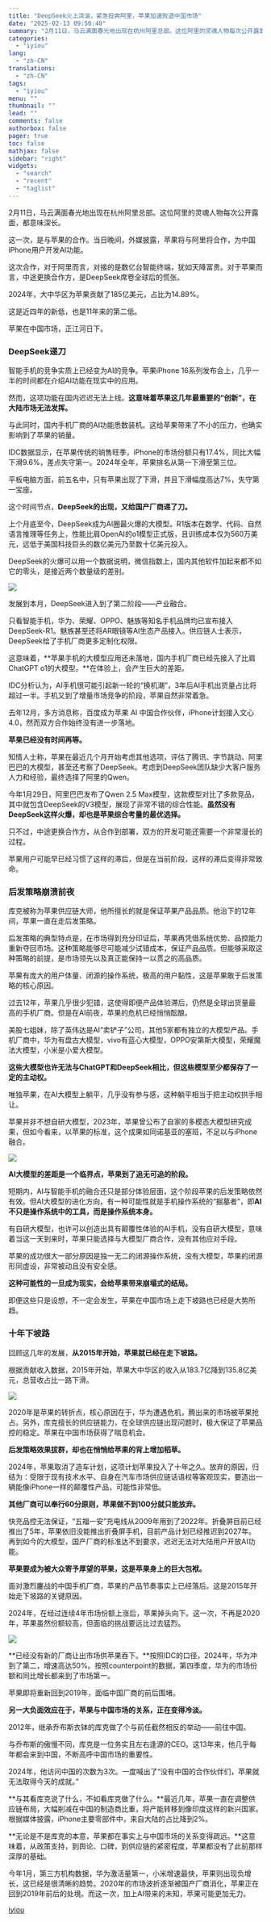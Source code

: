 ```yaml
---
title: "DeepSeek火上浇油，紧急投奔阿里，苹果加速败退中国市场"
date: "2025-02-13 09:50:40"
summary: "2月11日，马云满面春光地出现在杭州阿里总部。这位阿里的灵魂人物每次公开露面，都意味深长。这一次，是..."
categories:
  - "iyiou"
lang:
  - "zh-CN"
translations:
  - "zh-CN"
tags:
  - "iyiou"
menu: ""
thumbnail: ""
lead: ""
comments: false
authorbox: false
pager: true
toc: false
mathjax: false
sidebar: "right"
widgets:
  - "search"
  - "recent"
  - "taglist"
---
```


2月11日，马云满面春光地出现在杭州阿里总部。这位阿里的灵魂人物每次公开露面，都意味深长。

这一次，是与苹果的合作。当日晚间，外媒披露，苹果将与阿里将合作，为中国iPhone用户开发AI功能。

这次合作，对于阿里而言，对接的是数亿台智能终端，犹如天降富贵。对于苹果而言，中途更换合作方，是DeepSeek席卷全球后的慌张。

2024年，大中华区为苹果贡献了185亿美元，占比为14.89%。

这是近四年的新低，也是11年来的第二低。

苹果在中国市场，正江河日下。

### **DeepSeek递刀**

智能手机的竞争实质上已经变为AI的竞争。苹果iPhone 16系列发布会上，几乎一半的时间都在介绍AI功能在现实中的应用。

然而，这项功能在国内迟迟无法上线。**这意味着苹果这几年最重要的“创新”，在大陆市场无法发挥。**

与此同时，国内手机厂商的AI功能悉数装机。这给苹果带来了不小的压力，也确实影响到了苹果的销量。

IDC数据显示，在苹果传统的销售旺季，iPhone的市场份额只有17.4%，同比大幅下滑9.6%，差点失守第一。2024年全年，苹果排名从第一下滑至第三位。

平板电脑方面，前五名中，只有苹果出现了下滑，并且下滑幅度高达7%，失守第一宝座。

这个时间节点，**DeepSeek的出现，又给国产厂商递了刀。**

上个月底至今，DeepSeek成为AI圈最火爆的大模型。R1版本在数学、代码、自然语言推理等任务上，性能比肩OpenAI的o1模型正式版，且训练成本仅为560万美元，远低于美国科技巨头的数亿美元乃至数十亿美元投入。

DeepSeek的火爆可以用一个数据说明，微信指数上，国内其他软件加起来都不如它的零头，是接近两个数量级的差别。

![](https://diting-hetu.iyiou.com/test/async/paste/TQmIRy99jITBdyuaWXJ8)

发展到本月，DeepSeek进入到了第二阶段——产业融合。

只看智能手机，华为、荣耀、OPPO、魅族等知名手机品牌均已宣布接入DeepSeek-R1。魅族甚至还将AR眼镜等AI生态产品接入。供应链人士表示，DeepSeek给了手机厂商更多定制化权限。

这意味着，**苹果手机的大模型应用还未落地，国内手机厂商已经先接入了比肩ChatGPT o1的大模型。**在体验上，会产生巨大的差距。

IDC分析认为，AI手机很可能引起新一轮的“换机潮”，3年后AI手机出货量占比将超过一半。手机又到了增量市场竞争的阶段，苹果自然非常着急。

去年12月，多方消息称，百度成为苹果 AI 中国合作伙伴，iPhone计划接入文心4.0，然而双方合作始终没有进一步落地。

**苹果已经没有时间再等。**

知情人士称，苹果在最近几个月开始考虑其他选项，评估了腾讯、字节跳动、阿里巴巴的大模型，甚至还考察了DeepSeek。考虑到DeepSeek团队缺少大客户服务人力和经验，最终选择了阿里的Qwen。

今年1月29日，阿里巴巴发布了Qwen 2.5 Max模型，这款模型对比了多款竞品，其中就包含DeepSeek的V3模型，展现了非常不错的综合性能。**虽然没有DeepSeek这样火爆，却也是苹果综合考量的最优选择。**

只不过，中途更换合作方，从合作到部署，双方的开发可能还需要一个非常漫长的过程。

苹果用户可能早已经习惯了这样的滞后，但是在当前阶段，这样的滞后变得非常致命。

### **后发策略崩溃前夜**

库克被称为苹果供应链大师，他所擅长的就是保证苹果产品品质。他治下的12年间，苹果一直在走后发策略。

后发策略的典型特点是，在市场得到充分印证后，苹果再凭借系统优势、品控能力重新夺回市场。这种策略能够尽可能减少试错成本，保证产品品质。但能够采取这种策略的前提，是市场领先以及真正能保持一以贯之的高品质。

苹果有庞大的用户体量、闭源的操作系统，极高的用户黏性，这是苹果敢于后发策略的核心原因。

过去12年，苹果几乎很少犯错，这使得即便产品体验滞后，仍然是全球出货量最高的手机厂商。但是在AI前夜，苹果的危机已经悄悄酝酿。

美股七姐妹，除了英伟达是AI“卖铲子”公司，其他5家都有独立的大模型产品。手机厂商中，华为有盘古大模型，vivo有蓝心大模型，OPPO安第斯大模型，荣耀魔法大模型，小米是小爱大模型。

**这些大模型也许无法与ChatGPT和DeepSeek相比，但这些模型至少都保存了一定的主动权。**

唯独苹果，在AI大模型上躺平，几乎没有参与感，这种躺平相当于把主动权拱手相让。

苹果并非不想自研大模型，2023年，苹果曾公布了自家的多模态大模型研究成果，但如今看来，以苹果的标准，这个成果如同诺基亚的塞班，不足以与iPhone融合。

![](https://diting-hetu.iyiou.com/test/async/paste/It9LTmO6YNYQLcBrq28m)

**AI大模型的差距是一个临界点，苹果到了追无可追的阶段。**

短期内，AI与智能手机的融合还只是部分体验层面，这个阶段苹果的后发策略依然有效。但AI大模型的进化方向，有一种可能性就是手机操作系统的“掘墓者”，即**AI不只是操作系统中的工具，而是操作系统本身。**

有自研大模型，也许可以创造出具有颠覆性体验的AI手机，没有自研大模型，意味着当这一天到来时，苹果只能选择与大模型厂商合作，没有其他应对手段。

苹果的成功很大一部分原因是独一无二的闭源操作系统，没有大模型，苹果的闭源形同虚设，非常被动且没有安全感。

**这种可能性的一旦成为现实，会给苹果带来崩塌式的结局。**

即便这些只是设想，不一定会发生，苹果在中国市场上走下坡路也已经是大势所趋。

### **十年下坡路**

回顾这几年的发展，**从2015年开始，苹果就已经在走下坡路。**

根据贡献收入数据，2015年开始，苹果大中华区的收入从183.7亿降到135.8亿美元，总营收占比一路下滑。

![](https://diting-hetu.iyiou.com/test/async/paste/aijltfXwnA19EuEL1qzX)

2020年是苹果的转折点，核心原因在于，华为遭遇危机，腾出来的市场被苹果抢占。另外，库克擅长的供应链能力，在全球供应链出现问题时，极大保证了苹果品控的稳定。苹果在中国市场获得了喘息机会。

**后发策略效果拔群，却也在悄悄给苹果的背上增加稻草。**

2024年，苹果取消了造车计划，这项计划苹果投入了十年之久。放弃的原因，归结为：受限于现有技术水平、自身在汽车市场供应链话语权等客观现实，要造出一辆能像iPhone一样的颠覆性产品，可能性非常低。

**其他厂商可以奉行60分原则，苹果做不到100分就只能放弃。**

快充品控无法保证，“五福一安”充电线从2009年用到了2022年。折叠屏目前已经推出了5年，苹果依旧没能推出折叠屏手机，目前产品计划已经推迟到2027年。再到如今的大模型，国产厂商的标准达不到要求，迟迟无法对大陆用户开放AI功能。

**苹果要成为被大众寄予厚望的苹果，这是苹果身上的巨大包袱。**

面对激烈鏖战的中国手机厂商，苹果的产品节奏事实上已经落后。这是2015年开始走下坡路的关键原因。

2024年，在经过连续4年市场份额上涨后，苹果掉头向下。这一次，不再是2020年，苹果虽然份额较高，但面临的挑战要远比过去猛烈。

![](https://diting-hetu.iyiou.com/test/async/paste/CLAnG33HkCOVMYXB0rAp)

**已经没有新的厂商让出市场供苹果吞下。**按照IDC的口径，2024年，华为冲到了第二，增速高达50%。按照counterpoint的数据，第四季度，华为的市场份额和同比增长都来到了市场第一。

苹果即将重新回到2019年，面临中国厂商的前后围堵。

**另一大负面效应在于，苹果与中国市场的关系，正在变得冷淡。**

2012年，继承乔布斯衣钵的库克做了个与前任截然相反的举动——前往中国。

与乔布斯的傲慢不同，库克是一位务实且左右逢源的CEO。这13年来，他几乎每年都会来到中国，不断高呼中国市场的重要性。

2024年，他访问中国的次数为3次。一度喊出了“没有中国的合作伙伴们，苹果就无法取得今天的成就。”

**与其看库克说了什么，不如看库克做了什么。**最近几年，苹果一直在调整供应链布局，大幅削减在中国的制造商比重，将产能转移到像印度这样的新兴国家。根据媒体披露，iPhone主要零部件中，来自大陆的占比降到2%。

**无论是不是库克的本意，苹果都在事实上与中国市场的关系变得疏远。**这意味着，从政策支持，到舆论、口碑，到供应链的紧密程度，苹果都没有了此前那样深厚的基础。

今年1月，第三方机构数据，华为激活量第一，小米增速最快，苹果则出现负增长，这已经是很清晰的趋势。2020年的市场波折逐渐被国产厂商消化，苹果正在回到2019年前后的处境。而这一次，加上AI带来的未知，苹果可能更加无力。

[iyiou](https://www.iyiou.com/news/202502131090111)
